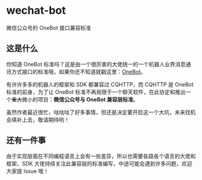 # wechat-bot
微信公众号的 OneBot 接口兼容标准

## 这是什么
你知道 OneBot 标准吗？这是由一个很厉害的大佬统一的一个机器人业界消息通讯方式接口的标准哦，如果你还不知道就戳这里：[OneBot](https://github.com/howmanybots/onebot)。

有许许多多的机器人的框架和 SDK 都兼容过 CQHTTP，而 CQHTTP 是 OneBot 标准的前身，为了让 OneBot 标准不再局限于一个聊天软件，在此协定和推出一个~~重大~~微小的项目：**微信公众号与 OneBot 兼容层标准**。

虽然作者最近很忙，咕咕咕了好多事情，但还是决定要开启这一个大坑，未来找机会填补上去，敬请期待哟！

## 还有一件事
由于实现层面在不同编程语言上会有一些差异，所以也需要各路各个语言的大佬和框架、SDK 大佬持续关注此兼容层的标准编写，中途可能会遇到许多问题，欢迎大家提 Issue 哦！
